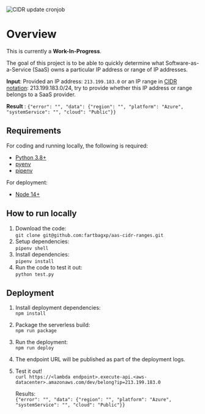 ![CIDR update cronjob](https://github.com/fartbagxp/aas-cidr-ranges/workflows/CIDR%20update%20cronjob/badge.svg?branch=master)

# Overview

This is currently a **Work-In-Progress**.

The goal of this project is to be able to quickly determine what Software-as-a-Service (SaaS) owns a particular IP address or range of IP addresses.

**Input**: Provided an IP address: `213.199.183.0` or an IP range in [CIDR notation](https://en.wikipedia.org/wiki/Classless_Inter-Domain_Routing): 213.199.183.0/24, try to provide whether this IP address or range belongs to a SaaS provider.

**Result** : `{"error": "", "data": {"region": "", "platform": "Azure", "systemService": "", "cloud": "Public"}}`

## Requirements

For coding and running locally, the following is required:

- [Python 3.8+](https://www.python.org/downloads/)
- [pyenv](https://github.com/pyenv/pyenv)
- [pipenv](https://github.com/pypa/pipenv)

For deployment:

- [Node 14+](https://nodejs.org/en/)

## How to run locally

1. Download the code:  
   `git clone git@github.com:fartbagxp/aas-cidr-ranges.git`
1. Setup dependencies:  
   `pipenv shell`
1. Install dependencies:  
   `pipenv install`
1. Run the code to test it out:  
   `python test.py`

## Deployment

1. Install deployment dependencies:  
   `npm install`
1. Package the serverless build:  
   `npm run package`
1. Run the deployment:  
   `npm run deploy`
1. The endpoint URL will be published as part of the deployment logs.
1. Test it out!  
   `curl https://<lambda endpoint>.execute-api.<aws-datacenter>.amazonaws.com/dev/belong?ip=213.199.183.0`

   Results:  
   `{"error": "", "data": {"region": "", "platform": "Azure", "systemService": "", "cloud": "Public"}}`
